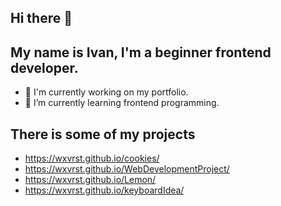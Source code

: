 ## Hi there 👋
## My name is Ivan, I'm a beginner frontend developer.

- 🔭 I'm currently working on my portfolio.
- 🌱 I’m currently learning frontend programming.

## There is some of my projects

- https://wxvrst.github.io/cookies/
- https://wxvrst.github.io/WebDevelopmentProject/
- https://wxvrst.github.io/Lemon/
- https://wxvrst.github.io/keyboardIdea/
